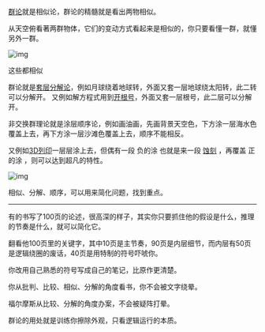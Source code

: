 

[群论](https://www.zhihu.com/search?q=群论&search_source=Entity&hybrid_search_source=Entity&hybrid_search_extra={"sourceType"%3A"answer"%2C"sourceId"%3A2588712857})就是相似论，群论的精髓就是看出两物相似。

从天空俯看著两群物体，它们的变动方式看起来是相似的，你只要看懂一群，就懂另外一群。

![img](https://picx.zhimg.com/80/v2-b970f7950b321ae86dd8b3770a7b2993_720w.webp?source=1940ef5c)

这些都相似

群论就是[套层分解论](https://www.zhihu.com/search?q=套层分解论&search_source=Entity&hybrid_search_source=Entity&hybrid_search_extra={"sourceType"%3A"answer"%2C"sourceId"%3A2588712857})，例如月球绕着地球转，外面又套一层地球绕太阳转，此二转可以分解开。 又例如解方程式用到[开根号](https://www.zhihu.com/search?q=开根号&search_source=Entity&hybrid_search_source=Entity&hybrid_search_extra={"sourceType"%3A"answer"%2C"sourceId"%3A2588712857})，外面又套一层根号，此二层可以分解开。

非交换群理论就是涂层顺序论，例如画油画，先画背景天空色，下方涂一层海水色覆盖上去，再下方涂一层沙滩色覆盖上去，顺序不能相反。

又例如[3D列印](https://www.zhihu.com/search?q=3D列印&search_source=Entity&hybrid_search_source=Entity&hybrid_search_extra={"sourceType"%3A"answer"%2C"sourceId"%3A2588712857})一层层涂上去，但偶有一段 负的涂 也就是来一段 [蚀刻](https://www.zhihu.com/search?q=蚀刻&search_source=Entity&hybrid_search_source=Entity&hybrid_search_extra={"sourceType"%3A"answer"%2C"sourceId"%3A2588712857}) ，再覆盖 正的涂 ，则可以达到超凡的特性。

![img](https://picx.zhimg.com/80/v2-e5b692517c92c5350263f96f04d61d27_720w.webp?source=1940ef5c)



相似、分解、顺序，可以用来简化问题，找到重点。

--- --- --- ---

有的书写了100页的论述，很高深的样子，其实你只要抓住他的假设是什么，推理的节奏是什么，就可以简化它。

翻看他100页里的关键字，其中10页是主节奏，90页是内层细节，而内层有50页是逻辑绕圈的废话，40页是用特制的符号吓唬你。

你改用自己熟悉的符号写成自己的笔记，比原作更清楚。

你从批判、比较、相似、分解的角度看书，你不会被文字绕晕。

福尔摩斯从比较、分解的角度办案，不会被疑阵打晕。

群论的用处就是训练你擦除外观，只看逻辑运行的本质。